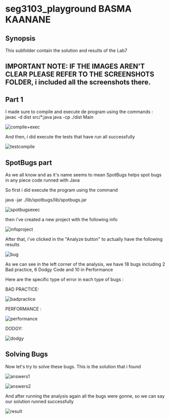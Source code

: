# seg3103_playground BASMA KAANANE

## Synopsis

This subfolder contain the solution and results of the Lab7

## IMPORTANT NOTE: IF THE IMAGES AREN'T CLEAR PLEASE REFER TO THE SCREENSHOTS FOLDER, i included all the screenshots there. 

## Part 1

I made sure to compile and execute de program using the commands : 
javac -d dist src/*.java
java -cp ./dist Main

![compile+exec](https://user-images.githubusercontent.com/58495262/126668391-9b386ef5-a37c-48d5-862e-c4d67a487a36.png)


And then, i did execute the tests that have run all successfully 

![testcompile](https://user-images.githubusercontent.com/58495262/126668430-5962abe2-662c-4659-8257-7c41fb97d884.png)

## SpotBugs part 

As we all know and as it's name seems to mean SpotBugs helps spot bugs in any piece code runned with Java 

So first i did execute the program using the command 

java -jar ./lib/spotbugs/lib/spotbugs.jar

![spotbugsexec](https://user-images.githubusercontent.com/58495262/126669886-4f27b0ba-b361-43cf-ade5-b36b8f56accc.png)

then i've created a new project with the following info 

![infoproject](https://user-images.githubusercontent.com/58495262/126670011-259f4ac6-ee07-4c39-8c40-6edee6f4c3c5.png)


After that, i've clicked in the "Analyze button" to actually have the following results 

![bug](https://user-images.githubusercontent.com/58495262/126670097-61cc5654-5899-4d92-aadc-f42370da1aa2.png)

As we can see in the left corner of the analysis, we have 18 bugs including 2 Bad practice, 6 Dodgy Code and 10 in Performance

Here are the specific type of error in each type of bugs :

BAD PRACTICE: 

![badpractice](https://user-images.githubusercontent.com/58495262/126673087-9b310546-5d5d-4350-befa-f66c806e12a1.png)

PERFORMANCE : 

![performance](https://user-images.githubusercontent.com/58495262/126673119-7a1ceb5e-2c64-4a5c-8b5a-eacc24be97cf.png)

DODGY: 

![dodgy](https://user-images.githubusercontent.com/58495262/126673161-3ee9f75d-d352-4d24-9e15-e29c78bb1f25.png)

## Solving Bugs 

Now let's try to solve these bugs. This is the solution that i found 

![answers1](https://user-images.githubusercontent.com/58495262/126683456-08fa4e76-869a-487c-9334-3b36044c9b14.png)

![answers2](https://user-images.githubusercontent.com/58495262/126683482-5b88fe36-d93d-4d57-877f-d7125d450642.png)

And after running the analysis again all the bugs were gonne, so we can say our solution runned successfully

![result](https://user-images.githubusercontent.com/58495262/126683581-1c408189-2411-400c-8337-78d8b9ca5558.png)









